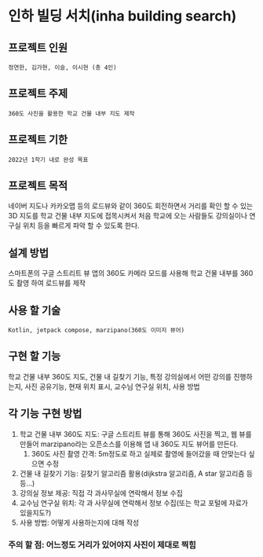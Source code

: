 인하 빌딩 서치(inha building search)
===

## 프로젝트 인원
    정연한, 김가현, 이슬, 이시현 (총 4인)

## 프로젝트 주제
    360도 사진을 활용한 학교 건물 내부 지도 제작

## 프로젝트 기한
    2022년 1학기 내로 완성 목표

프로젝트 목적
---
네이버 지도나 카카오맵 등의 로드뷰와 같이 360도 회전하면서 거리를 확인 할 수 있는 3D 지도를 학교 건물 내부 지도에 접목시켜서 처음 학교에 오는 사람들도 강의실이나 연구실 위치 등을 빠르게 파악 할 수 있도록 한다.

설계 방법
---
스마트폰의 구글 스트리트 뷰 앱의 360도 카메라 모드를 사용해 학교 건물 내부를 360도 촬영 하여 로드뷰를 제작

## 사용 할 기술
    Kotlin, jetpack compose, marzipano(360도 이미지 뷰어)

구현 할 기능
---
학교 건물 내부 360도 지도, 건물 내 길찾기 기능, 특정 강의실에서 어떤 강의를 진행하는지, 사진 공유기능, 현재 위치 표시, 교수님 연구실 위치, 사용 방법

## 각 기능 구현 방법

1. 학교 건물 내부 360도 지도: 구글 스트리트 뷰를 통해 360도 사진을 찍고, 웹 뷰를 만들어 marzipano라는 오픈소스를 이용해 앱 내 360도 지도 뷰어를 만든다.
    1. 360도 사진 촬영 간격: 5m정도로 하고 실제로 촬영에 들어갔을 때 안맞는다 싶으면 수정
2. 건물 내 길찾기 기능: 길찾기 알고리즘 활용(dijkstra 알고리즘, A star 알고리즘 등등...)
3. 강의실 정보 제공: 직접 각 과사무실에 연락해서 정보 수집
4. 교수님 연구실 위치: 각 과 사무실에 연락해서 정보 수집(또는 학교 포털에 자료가 있을지도?)
5. 사용 방법: 어떻게 사용하는지에 대해 작성


### 주의 할 점: 어느정도 거리가 있어야지 사진이 제대로 찍힘
